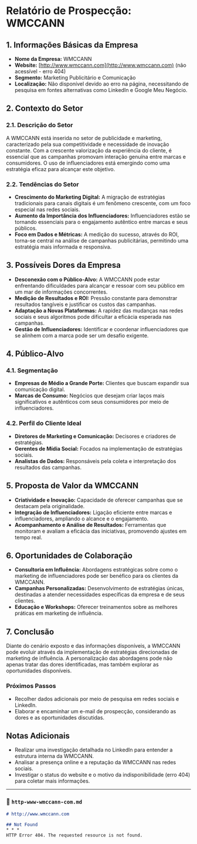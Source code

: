 # Relatório de Prospecção: WMCCANN

## 1. Informações Básicas da Empresa
- **Nome da Empresa:** WMCCANN
- **Website:** [http://www.wmccann.com](http://www.wmccann.com) (não acessível - erro 404)
- **Segmento:** Marketing Publicitário e Comunicação
- **Localização:** Não disponível devido ao erro na página, necessitando de pesquisa em fontes alternativas como LinkedIn e Google Meu Negócio.

## 2. Contexto do Setor
### 2.1. Descrição do Setor
A WMCCANN está inserida no setor de publicidade e marketing, caracterizado pela sua competitividade e necessidade de inovação constante. Com a crescente valorização da experiência do cliente, é essencial que as campanhas promovam interação genuína entre marcas e consumidores. O uso de influenciadores está emergindo como uma estratégia eficaz para alcançar este objetivo.

### 2.2. Tendências do Setor
- **Crescimento do Marketing Digital:** A migração de estratégias tradicionais para canais digitais é um fenômeno crescente, com um foco especial nas redes sociais.
- **Aumento da Importância dos Influenciadores:** Influenciadores estão se tornando essenciais para o engajamento autêntico entre marcas e seus públicos.
- **Foco em Dados e Métricas:** A medição do sucesso, através do ROI, torna-se central na análise de campanhas publicitárias, permitindo uma estratégia mais informada e responsiva.

## 3. Possíveis Dores da Empresa
- **Desconexão com o Público-Alvo:** A WMCCANN pode estar enfrentando dificuldades para alcançar e ressoar com seu público em um mar de informações concorrentes.
- **Medição de Resultados e ROI:** Pressão constante para demonstrar resultados tangíveis e justificar os custos das campanhas.
- **Adaptação a Novas Plataformas:** A rapidez das mudanças nas redes sociais e seus algoritmos pode dificultar a eficácia esperada nas campanhas.
- **Gestão de Influenciadores:** Identificar e coordenar influenciadores que se alinhem com a marca pode ser um desafio exigente.

## 4. Público-Alvo
### 4.1. Segmentação
- **Empresas de Médio a Grande Porte:** Clientes que buscam expandir sua comunicação digital.
- **Marcas de Consumo:** Negócios que desejam criar laços mais significativos e autênticos com seus consumidores por meio de influenciadores.

### 4.2. Perfil do Cliente Ideal
- **Diretores de Marketing e Comunicação:** Decisores e criadores de estratégias.
- **Gerentes de Mídia Social:** Focados na implementação de estratégias sociais.
- **Analistas de Dados:** Responsáveis pela coleta e interpretação dos resultados das campanhas.

## 5. Proposta de Valor da WMCCANN
- **Criatividade e Inovação:** Capacidade de oferecer campanhas que se destacam pela originalidade.
- **Integração de Influenciadores:** Ligação eficiente entre marcas e influenciadores, ampliando o alcance e o engajamento.
- **Acompanhamento e Análise de Resultados:** Ferramentas que monitoram e avaliam a eficácia das iniciativas, promovendo ajustes em tempo real.

## 6. Oportunidades de Colaboração
- **Consultoria em Influência:** Abordagens estratégicas sobre como o marketing de influenciadores pode ser benéfico para os clientes da WMCCANN.
- **Campanhas Personalizadas:** Desenvolvimento de estratégias únicas, destinadas a atender necessidades específicas da empresa e de seus clientes.
- **Educação e Workshops:** Oferecer treinamentos sobre as melhores práticas em marketing de influência.

## 7. Conclusão
Diante do cenário exposto e das informações disponíveis, a WMCCANN pode evoluir através da implementação de estratégias direcionadas de marketing de influência. A personalização das abordagens pode não apenas tratar das dores identificadas, mas também explorar as oportunidades disponíveis.

### Próximos Passos
- Recolher dados adicionais por meio de pesquisa em redes sociais e LinkedIn.
- Elaborar e encaminhar um e-mail de prospecção, considerando as dores e as oportunidades discutidas.

## Notas Adicionais
- Realizar uma investigação detalhada no LinkedIn para entender a estrutura interna da WMCCANN.
- Analisar a presença online e a reputação da WMCCANN nas redes sociais.
- Investigar o status do website e o motivo da indisponibilidade (erro 404) para coletar mais informações.

---

### 📄 `http-www-wmccann-com.md`
```md
# http://www.wmccann.com

## Not Found
* * *
HTTP Error 404. The requested resource is not found.
```